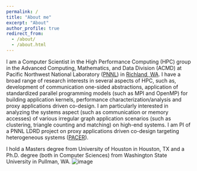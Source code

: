 ```yaml
---
permalink: /
title: "About me"
excerpt: "About"
author_profile: true
redirect_from: 
  - /about/
  - /about.html
---
```


I am a Computer Scientist in the High Performance Computing (HPC) group in the Advanced Computing, Mathematics, and Data Division (ACMD) at Pacific Northwest National Laboratory ([PNNL](https://www.pnnl.gov/)) in [Richland, WA](https://en.wikipedia.org/wiki/Richland,_Washington). I have a broad range of research interests in several aspects of HPC, such as, development of communication one-sided abstractions, application of standardized parallel programming models (such as MPI and OpenMP) for building application kernels, performance characterization/analysis and proxy applications driven co-design. I am particularly interested in analyzing the systems aspect (such as communication or memory accesses) of various irregular graph application scenarios (such as clustering, triangle counting and matching) on high-end systems. I am PI of a PNNL LDRD project on proxy applications driven co-design targeting heterogeneous systems ([PACER](https://www.pnnl.gov/projects/dmc/converged-applications-projects)).

I hold a Masters degree from University of Houston in Houston, TX and a Ph.D. degree (both in Computer Sciences) from Washington State University in Pullman, WA.
![image](https://user-images.githubusercontent.com/4510073/218609272-c6412be3-38fa-4600-948c-0f05daee71cb.png)
